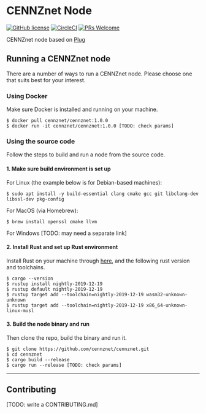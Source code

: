 # CENNZnet Node
[![GitHub license](https://img.shields.io/github/license/cennznet/cennznet)](LICENSE) [![CircleCI](https://circleci.com/gh/cennznet/cennznet.svg?style=shield)](https://circleci.com/gh/cennznet/cennznet) [![PRs Welcome](https://img.shields.io/badge/PRs-welcome-brightgreen.svg)](docs/CONTRIBUTING.adoc)

CENNZnet node based on [Plug](https://github.com/plugblockchain/plug-blockchain)

## Running a CENNZnet node

There are a number of ways to run a CENNZnet node. Please choose one that suits best for your interest.

### Using Docker

Make sure Docker is installed and running on your machine.
```
$ docker pull cennznet/cennznet:1.0.0
$ docker run -it cennznet/cennznet:1.0.0 [TODO: check params]
```

### Using the source code

Follow the steps to build and run a node from the source code.

#### 1. Make sure build environment is set up

For Linux (the example below is for Debian-based machines):
```
$ sudo apt install -y build-essential clang cmake gcc git libclang-dev libssl-dev pkg-config
```

For MacOS (via Homebrew):
```
$ brew install openssl cmake llvm
```

For Windows [TODO: may need a separate link]

#### 2. Install Rust and set up Rust environment

Install Rust on your machine through [here](https://rustup.rs/), and the following rust version and toolchains.
```
$ cargo --version
$ rustup install nightly-2019-12-19
$ rustup default nightly-2019-12-19
$ rustup target add --toolchain=nightly-2019-12-19 wasm32-unknown-unknown
$ rustup target add --toolchain=nightly-2019-12-19 x86_64-unknown-linux-musl
```

#### 3. Build the node binary and run

Then clone the repo, build the binary and run it.
```
$ git clone https://github.com/cennznet/cennznet.git
$ cd cennznet
$ cargo build --release
$ cargo run --release [TODO: check params]
```

------

## Contributing

[TODO: write a CONTRIBUTING.md]
